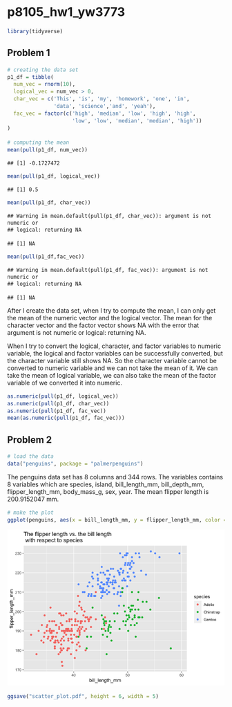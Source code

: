 p8105\_hw1\_yw3773
================

``` r
library(tidyverse)
```

## Problem 1

``` r
# creating the data set
p1_df = tibble(
  num_vec = rnorm(10),
  logical_vec = num_vec > 0,
  char_vec = c('This', 'is', 'my', 'homework', 'one', 'in', 
               'data', 'science','and', 'yeah'),
  fac_vec = factor(c('high', 'median', 'low', 'high', 'high',
                     'low', 'low', 'median', 'median', 'high'))
)

# computing the mean
mean(pull(p1_df, num_vec))
```

    ## [1] -0.1727472

``` r
mean(pull(p1_df, logical_vec))
```

    ## [1] 0.5

``` r
mean(pull(p1_df, char_vec))
```

    ## Warning in mean.default(pull(p1_df, char_vec)): argument is not numeric or
    ## logical: returning NA

    ## [1] NA

``` r
mean(pull(p1_df,fac_vec))
```

    ## Warning in mean.default(pull(p1_df, fac_vec)): argument is not numeric or
    ## logical: returning NA

    ## [1] NA

After I create the data set, when I try to compute the mean, I can only
get the mean of the numeric vector and the logical vector. The mean for
the character vector and the factor vector shows NA with the error that
argument is not numeric or logical: returning NA.

When I try to convert the logical, character, and factor variables to
numeric variable, the logical and factor variables can be successfully
converted, but the character variable still shows NA. So the character
variable cannot be converted to numeric variable and we can not take the
mean of it. We can take the mean of logical variable, we can also take
the mean of the factor variable of we converted it into numeric.

``` r
as.numeric(pull(p1_df, logical_vec))
as.numeric(pull(p1_df, char_vec))
as.numeric(pull(p1_df, fac_vec))
mean(as.numeric(pull(p1_df, fac_vec)))
```

## Problem 2

``` r
# load the data
data("penguins", package = "palmerpenguins")
```

The penguins data set has 8 columns and 344 rows. The variables contains
8 variables which are species, island, bill\_length\_mm,
bill\_depth\_mm, flipper\_length\_mm, body\_mass\_g, sex, year. The mean
flipper length is 200.9152047 mm.

``` r
# make the plot
ggplot(penguins, aes(x = bill_length_mm, y = flipper_length_mm, color = species)) + geom_point() + ggtitle("The flipper length vs. the bill length \n with respect to species")
```

![](p8105_hw1-yw3773_files/figure-gfm/unnamed-chunk-5-1.png)<!-- -->

``` r
ggsave("scatter_plot.pdf", height = 6, width = 5)
```
